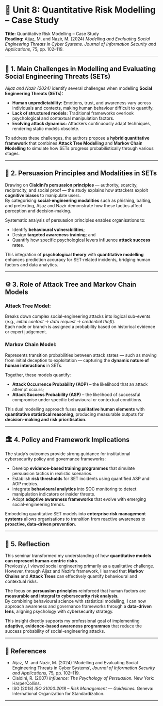 # 🧩 Unit 8: Quantitative Risk Modelling – Case Study  

**Title:** Quantitative Risk Modelling – Case Study  
**Reading:** Aijaz, M. and Nazir, M. (2024) *Modelling and Evaluating Social Engineering Threats in Cyber Systems.* *Journal of Information Security and Applications,* 75, pp. 102–119.  

---

## 🧠 1. Main Challenges in Modelling and Evaluating Social Engineering Threats (SETs)  

*Aijaz and Nazir (2024)* identify several challenges when modelling **Social Engineering Threats (SETs):**  

- **Human unpredictability:** Emotions, trust, and awareness vary across individuals and contexts, making human behaviour difficult to quantify.  
- **Lack of structured models:** Traditional frameworks overlook psychological and contextual manipulation factors.  
- **Evolving attack dynamics:** Attackers continuously adapt techniques, rendering static models obsolete.  

To address these challenges, the authors propose a **hybrid quantitative framework** that combines **Attack Tree Modelling** and **Markov Chain Modelling** to simulate how SETs progress probabilistically through various stages.  

---

## 🧩 2. Persuasion Principles and Modalities in SETs  

Drawing on **Cialdini’s persuasion principles** — authority, scarcity, reciprocity, and social proof — the study explains how attackers exploit **cognitive biases** to manipulate users.  
By categorising **social-engineering modalities** such as phishing, baiting, and pretexting, Aijaz and Nazir demonstrate how these tactics affect perception and decision-making.  

Systematic analysis of persuasion principles enables organisations to:  
- Identify **behavioural vulnerabilities**;  
- Design **targeted awareness training**; and  
- Quantify how specific psychological levers influence **attack success rates**.  

This integration of **psychological theory** with **quantitative modelling** enhances prediction accuracy for SET-related incidents, bridging human factors and data analytics.  

---

## ⚙️ 3. Role of Attack Tree and Markov Chain Models  

### **Attack Tree Model:**  
Breaks down complex social-engineering attacks into logical sub-events (e.g., *initial contact → data request → credential theft*).  
Each node or branch is assigned a probability based on historical evidence or expert judgement.  

### **Markov Chain Model:**  
Represents transition probabilities between attack states — such as moving from initial deception to exploitation — capturing the **dynamic nature of human interactions** in SETs.  

Together, these models quantify:  
- **Attack Occurrence Probability (AOP)** – the likelihood that an attack attempt occurs;  
- **Attack Success Probability (ASP)** – the likelihood of successful compromise under specific behavioural or contextual conditions.  

This dual modelling approach fuses **qualitative human elements** with **quantitative statistical reasoning**, producing measurable outputs for **decision-making and risk prioritisation**.  

---

## 🏛️ 4. Policy and Framework Implications  

The study’s outcomes provide strong guidance for institutional cybersecurity policy and governance frameworks:  

- Develop **evidence-based training programmes** that simulate persuasion tactics in realistic scenarios.  
- Establish **risk thresholds** for SET incidents using quantified ASP and AOP metrics.  
- Integrate **behavioural analytics** into SOC monitoring to detect manipulation indicators or insider threats.  
- Adopt **adaptive awareness frameworks** that evolve with emerging social-engineering trends.  

Embedding quantitative SET models into **enterprise risk management systems** allows organisations to transition from reactive awareness to **proactive, data-driven prevention**.  

---

## 💬 5. Reflection  

This seminar transformed my understanding of how **quantitative models can represent human-centric risks**.  
Previously, I viewed social engineering primarily as a qualitative challenge. However, through Aijaz and Nazir’s framework, I learned that **Markov Chains** and **Attack Trees** can effectively quantify behavioural and contextual risks.  

The focus on **persuasion principles** reinforced that human factors are **measurable and integral to cybersecurity risk analysis**.  
By combining behavioural science with statistical modelling, I can now approach awareness and governance frameworks through a **data-driven lens**, aligning psychology with cybersecurity strategy.  

This insight directly supports my professional goal of implementing **adaptive, evidence-based awareness programmes** that reduce the success probability of social-engineering attacks.  

---

## 🔖 References  

- Aijaz, M. and Nazir, M. (2024) ‘Modelling and Evaluating Social Engineering Threats in Cyber Systems’, *Journal of Information Security and Applications,* 75, pp. 102–119.  
- Cialdini, R. (2007) *Influence: The Psychology of Persuasion.* New York: HarperCollins.  
- ISO (2018) *ISO 31000:2018 – Risk Management — Guidelines.* Geneva: International Organization for Standardization.  

---
